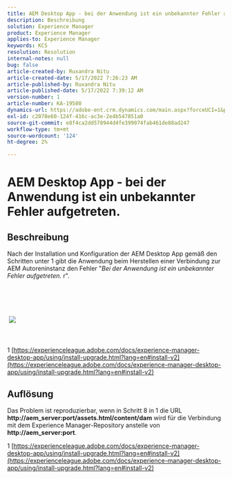 ```yaml
---
title: AEM Desktop App - bei der Anwendung ist ein unbekannter Fehler aufgetreten.
description: Beschreibung
solution: Experience Manager
product: Experience Manager
applies-to: Experience Manager
keywords: KCS
resolution: Resolution
internal-notes: null
bug: false
article-created-by: Ruxandra Nitu
article-created-date: 5/17/2022 7:26:23 AM
article-published-by: Ruxandra Nitu
article-published-date: 5/17/2022 7:39:12 AM
version-number: 1
article-number: KA-19580
dynamics-url: https://adobe-ent.crm.dynamics.com/main.aspx?forceUCI=1&pagetype=entityrecord&etn=knowledgearticle&id=37b269a2-b2d5-ec11-a7b5-000d3a37750e
exl-id: c2078e60-124f-416c-ac3e-2e4b547851a0
source-git-commit: e8f4ca2dd578944d4fe399074fab461de88ad247
workflow-type: tm+mt
source-wordcount: '124'
ht-degree: 2%

---
```


# AEM Desktop App - bei der Anwendung ist ein unbekannter Fehler aufgetreten.

## Beschreibung

Nach der Installation und Konfiguration der AEM Desktop App gemäß den Schritten unter 1 gibt die Anwendung beim Herstellen einer Verbindung zur AEM Autoreninstanz den Fehler &quot;*Bei der Anwendung ist ein unbekannter Fehler aufgetreten.* r&quot;.<br><br> <br><br> <br><br> ![](assets/___c1339667-b4d5-ec11-a7b5-000d3a37750e___.png)<br><br> <br><br>1 [https://experienceleague.adobe.com/docs/experience-manager-desktop-app/using/install-upgrade.html?lang=en#install-v2](https://experienceleague.adobe.com/docs/experience-manager-desktop-app/using/install-upgrade.html?lang=en#install-v2)

## Auflösung


Das Problem ist reproduzierbar, wenn in Schritt 8 in 1 die URL <b>http://aem_server:port/assets.html/content/dam</b> wird für die Verbindung mit dem Experience Manager-Repository anstelle von <b>http://aem_server:port</b>.







1 [https://experienceleague.adobe.com/docs/experience-manager-desktop-app/using/install-upgrade.html?lang=en#install-v2](https://experienceleague.adobe.com/docs/experience-manager-desktop-app/using/install-upgrade.html?lang=en#install-v2)
